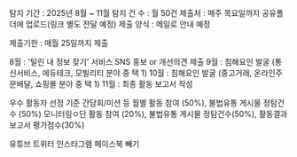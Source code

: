 탐지 기간 : 2025년 8월 ~ 11월
탐지 건 수 : 월 50건
제출처 : 매주 목요일까지 공유폴더에 업로드(링크 별도 전달 예정)
제출 양식 : 메일로 안내 예정

제출기한 : 매월 25일까지 제출

8월 : '털린 내 정보 찾기' 서비스 SNS 홍보 or 개선의견 제출
9월 : 침해요인 발굴 (통신서비스, 에듀테크, 모빌리티 분야 중 택 1)
10월  : 침해요인 발굴 (중고거래, 온라인주문배달, 쇼핑몰 분야 중 택 1)
11월 : 최종 활동 보고서 작성

우수 활동자 선정 기준 
간담회/미션 등 월별 활동 참여 (50%), 불법유통 게시물 정탐건수 (50%)
모니터링ㅇ단 활동 참여 (20%), 불법유통 게시물 정탐건수(50%), 활동결과보고서 평가점수(30%)

유튜브 트위터 인스타그램 페이스북 빼기



